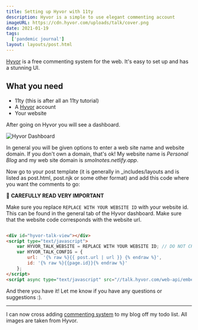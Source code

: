 ```yaml
---
title: Setting up Hyvor with 11ty
description: Hyvor is a simple to use elegant commenting account
imageURL: https://cdn.hyvor.com/uploads/talk/cover.png
date: 2021-01-19
tags:
  ['pandemic journal']
layout: layouts/post.html
---
```


[Hyvor](https://talk.hyvor.com/) is a free commenting system for the web. It's easy to set up and has a stunning UI.

## What you need

* 11ty (this is after all an 11ty tutorial)
* A [Hyvor](https://talk.hyvor.com/) account
* Your website

After going on Hyvor you will see a dashboard.

![Hyvor Dashboard](https://betalist.imgix.net/attachment/105196/image/cb5f2d60b90ad5bf9e1ab4f02be93f46.png?ixlib=rb-4.0.0&h=300&fit=clip&auto=format&dpr=2&s=84ca51bc5611c4d0147320aaf5cc2ccf)

In general you will be given options to enter a web site name and website domain. If you don't own a domain, that's ok! My website name is _Personal Blog_ and my web site domain is _smolnotes.netlify.app_.

Now go to your post template (it is generally in _includes/layouts and is listed as post.html, post.njk or some other format) and add this code where you want the comments to go:

<div class="text-white px-6 py-4 border-0 rounded relative mb-4 bg-red-500">
  <span class="text-xl inline-block mr-5 align-middle">
  🔔
  </span>
  <span class="inline-block align-middle mr-8">
    <b class="capitalize">CAREFULLY READ VERY IMPORTANT</b> 
  </span>
</div>

Make sure you replace `REPLACE WITH YOUR WEBSITE ID` with your website id. This can be found in the general tab of the Hyvor dashboard. Make sure that the website code 
corresponds with the website url.

```html

<div id="hyvor-talk-view"></div>
<script type="text/javascript">
    var HYVOR_TALK_WEBSITE = REPLACE WITH YOUR WEBSITE ID; // DO NOT CHANGE THIS
    var HYVOR_TALK_CONFIG = {
        url:  '{% raw %}{{ post.url | url }} {% endraw %}',
        id: '{% raw %}{{page.id}}{% endraw %}'
    };
</script>
<script async type="text/javascript" src="//talk.hyvor.com/web-api/embed"></script>

```

And there you have it! Let me know if you have any questions or suggestions :).
_______

I can now cross adding [commenting system](posts/2020-12-30-year-recap/) to my blog off my todo list.
All images are taken from Hyvor.